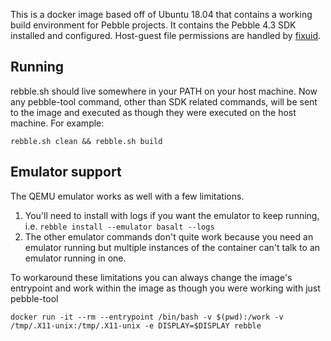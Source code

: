 This is a docker image based off of Ubuntu 18.04 that contains a working build environment for Pebble projects. It contains the Pebble 4.3 SDK installed and configured. Host-guest file permissions are handled by [fixuid](https://github.com/boxboat/fixuid/).

## Running

rebble.sh should live somewhere in your PATH on your host machine. Now any pebble-tool command, other than SDK related commands, will be sent to the image and executed as though they were executed on the host machine. For example:

    rebble.sh clean && rebble.sh build

## Emulator support

The QEMU emulator works as well with a few limitations.

1. You'll need to install with logs if you want the emulator to keep running, i.e. `rebble install --emulator basalt --logs`
2. The other emulator commands don't quite work because you need an emulator running but multiple instances of the container can't talk to an emulator running in one.

To workaround these limitations you can always change the image's entrypoint and work within the image as though you were working with just pebble-tool

    docker run -it --rm --entrypoint /bin/bash -v $(pwd):/work -v /tmp/.X11-unix:/tmp/.X11-unix -e DISPLAY=$DISPLAY rebble
